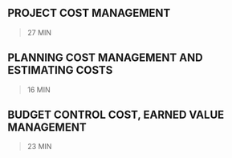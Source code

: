 ## PROJECT COST MANAGEMENT 
> 27 MIN


## PLANNING COST MANAGEMENT AND ESTIMATING COSTS
> 16 MIN

## BUDGET CONTROL COST, EARNED VALUE MANAGEMENT 
> 23 MIN

